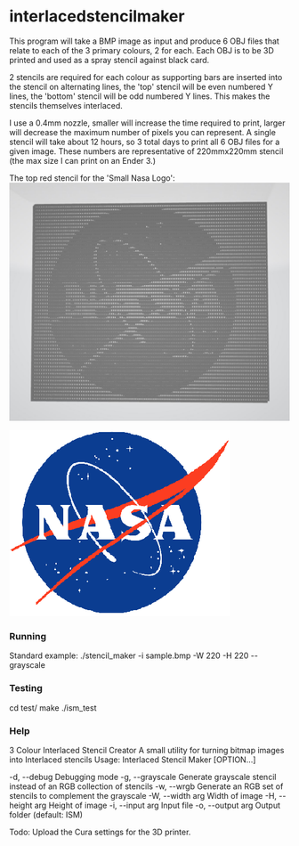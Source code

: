 # interlacedstencilmaker
This program will take a BMP image as input and produce 6 OBJ files that relate to each of the 3 primary colours, 2 for each. Each OBJ is to be 3D printed and used as a spray stencil against black card. 

2 stencils are required for each colour as supporting bars are inserted into the stencil on alternating lines, the 'top' stencil will be even numbered Y lines, the 'bottom' stencil will be odd numbered Y lines. This makes the stencils themselves interlaced.

I use a 0.4mm nozzle, smaller will increase the time required to print, larger will decrease the maximum number of pixels you can represent. A single stencil will take about 12 hours, so 3 total days to print all 6 OBJ files for a given image. These numbers are representative of 220mmx220mm stencil (the max size I can print on an Ender 3.)

The top red stencil for the 'Small Nasa Logo':
![OBJ Example](https://github.com/felix1415/interlacedstencilmaker/blob/main/obj_ss_example.JPG)

![Small Nasa Logo](https://github.com/felix1415/interlacedstencilmaker/blob/main/smallnasa.bmp)

### Running

Standard example:
./stencil_maker -i sample.bmp -W 220 -H 220 --grayscale

### Testing

cd test/
make
./ism_test

### Help
3 Colour Interlaced Stencil Creator
A small utility for turning bitmap images into Interlaced stencils
Usage:
  Interlaced Stencil Maker [OPTION...]

  -d, --debug       Debugging mode
  -g, --grayscale   Generate grayscale stencil instead of an RGB collection
                    of stencils
  -w, --wrgb        Generate an RGB set of stencils to complement the
                    grayscale
  -W, --width arg   Width of image
  -H, --height arg  Height of image
  -i, --input arg   Input file
  -o, --output arg  Output folder (default: ISM)

Todo:
Upload the Cura settings for the 3D printer. 
